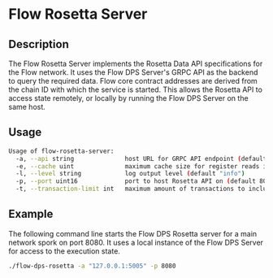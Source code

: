 # Flow Rosetta Server

## Description

The Flow Rosetta Server implements the Rosetta Data API specifications for the Flow network.
It uses the Flow DPS Server's GRPC API as the backend to query the required data.
Flow core contract addresses are derived from the chain ID with which the service is started.
This allows the Rosetta API to access state remotely, or locally by running the Flow DPS Server on the same host.

## Usage

```sh
Usage of flow-rosetta-server:
  -a, --api string              host URL for GRPC API endpoint (default "127.0.0.1:5005")
  -e, --cache uint              maximum cache size for register reads in bytes (default 1073741824)
  -l, --level string            log output level (default "info")
  -p, --port uint16             port to host Rosetta API on (default 8080)
  -t, --transaction-limit int   maximum amount of transactions to include in a block response (default 200)
```

## Example

The following command line starts the Flow DPS Rosetta server for a main network spork on port 8080.
It uses a local instance of the Flow DPS Server for access to the execution state.

```sh
./flow-dps-rosetta -a "127.0.0.1:5005" -p 8080
```
